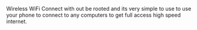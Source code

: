 Wireless WiFi Connect with out be rooted and its very simple to use to use your phone to connect to any computers to get full access high speed internet.